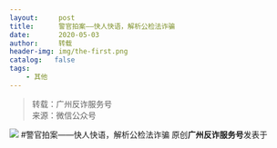 ```yaml
---
layout:     post
title:      警官拍案——快人快语，解析公检法诈骗
date:       2020-05-03
author:     转载
header-img: img/the-first.png
catalog:   false
tags:
    - 其他
---
```


<blockquote><p>转载：广州反诈服务号<br>
来源：微信公众号</p></blockquote>

![]({{site.baseurl}}/postimg/4xzANE8JEMYyYdVxptAqMtYf3voSicpPnTjkx7ZQtg2aBYvPPAJZSpTGwdjq7PRbwPFDTL6RQmYY7IfT8xjmTww.jpeg)
#警官拍案——快人快语，解析公检法诈骗
原创**广州反诈服务号**发表于

